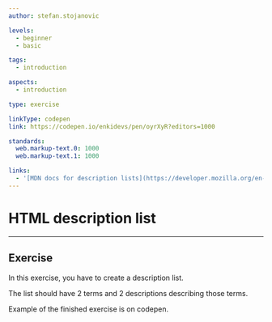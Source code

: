 ```yaml
---
author: stefan.stojanovic

levels:
  - beginner
  - basic

tags:
  - introduction

aspects:
  - introduction

type: exercise

linkType: codepen
link: https://codepen.io/enkidevs/pen/oyrXyR?editors=1000

standards:
  web.markup-text.0: 1000
  web.markup-text.1: 1000

links:
  - '[MDN docs for description lists](https://developer.mozilla.org/en-US/docs/Web/HTML/Element/dl){website}'
---
```

# HTML description list
---

## Exercise
In this exercise, you have to create a description list.

The list should have 2 terms and 2 descriptions describing those terms.

Example of the finished exercise is on codepen.
